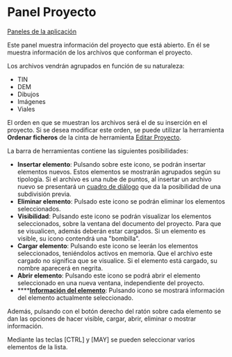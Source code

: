 # Panel Proyecto

[Paneles de la aplicación](/mdtopx/introduccion/paneles-de-la-aplicacion/)

Este panel muestra información del proyecto que está abierto. En él se muestra información de los archivos que conforman el proyecto.

Los archivos vendrán agrupados en función de su naturaleza:

* TIN
* DEM
* Dibujos
* Imágenes
* Viales

El orden en que se muestran los archivos será el de su inserción en el proyecto. Si se desea modificar este orden, se puede utilizar la herramienta **Ordenar ficheros** de la cinta de herramienta [Editar Proyecto](/mdtopx/fichas-de-herramientas/ficha-de-herramientas-proyecto/editar-proyecto.md).

La barra de herramientas contiene las siguientes posibilidades:

* **Insertar elemento**: Pulsando sobre este icono, se podrán insertar elementos nuevos. Estos elementos se mostrarán agrupados según su tipología. Si el archivo es una nube de puntos, al insertar un archivo nuevo se presentará un [cuadro de diálogo](../../otras-herramientas/division-por-hojas.md) que da la posibilidad de una subdivisión previa.
* **Eliminar elemento**: Pulsado este icono se podrán eliminar los elementos seleccionados.
* **Visibilidad**: Pulsando este icono se podrán visualizar los elementos seleccionados, sobre la ventana del documento del proyecto. Para que se visualicen, además deberán estar cargados. Si un elemento es visible, su icono contendrá una "bombilla".
* **Cargar elemento**: Pulsando este icono se leerán los elementos seleccionados, teniéndolos activos en memoria. Que el archivo este cargado no significa que se visualice. Si el elemento está cargado, su nombre aparecerá en negrita.
* **Abrir elemento**: Pulsando este icono se podrá abrir el elemento seleccionado en una nueva ventana, independiente del proyecto.
* \*\*\*\*[**Información del elemento**](../../otras-herramientas/editar-elementos/informacion-de-elemento-de-proyecto.md): Pulsando icono se mostrará información del elemento actualmente seleccionado.

Además, pulsando con el botón derecho del ratón sobre cada elemento se dan las opciones de hacer visible, cargar, abrir, eliminar o mostrar información.

Mediante las teclas \[CTRL\] y \[MAY\] se pueden seleccionar varios elementos de la lista.

